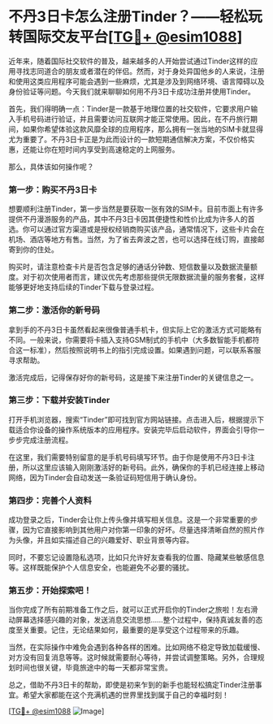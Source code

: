 # 不丹3日卡怎么注册Tinder？——轻松玩转国际交友平台[[TG💪+ @esim1088](https://t.me/s/esim1088)]

近年来，随着国际社交软件的普及，越来越多的人开始尝试通过Tinder这样的应用寻找志同道合的朋友或者潜在的伴侣。然而，对于身处异国他乡的人来说，注册和使用这类应用程序可能会遇到一些麻烦，尤其是涉及到网络环境、语言障碍以及身份验证等问题。今天我们就来聊聊如何用不丹3日卡成功注册并使用Tinder。

首先，我们得明确一点：Tinder是一款基于地理位置的社交软件，它要求用户输入手机号码进行验证，并且需要访问互联网才能正常使用。因此，在不丹旅行期间，如果你希望体验这款风靡全球的应用程序，那么拥有一张当地的SIM卡就显得尤为重要了。不丹3日卡正是为此而设计的一款短期通信解决方案，不仅价格实惠，还能让你在短时间内享受到高速稳定的上网服务。

那么，具体该如何操作呢？

### 第一步：购买不丹3日卡

想要顺利注册Tinder，第一步当然是要获取一张有效的SIM卡。目前市面上有许多提供不丹漫游服务的产品，其中不丹3日卡因其便捷性和性价比成为许多人的首选。你可以通过官方渠道或是授权经销商购买该产品，通常情况下，这些卡片会在机场、酒店等地方有售。当然，为了省去奔波之苦，也可以选择在线订购，直接邮寄到你的住处。

购买时，请注意检查卡片是否包含足够的通话分钟数、短信数量以及数据流量额度。对于初次使用者而言，建议优先考虑那些提供无限数据流量的服务套餐，这样能够更好地支持后续的Tinder下载与登录过程。

### 第二步：激活你的新号码

拿到手的不丹3日卡虽然看起来很像普通手机卡，但实际上它的激活方式可能略有不同。一般来说，你需要将卡插入支持GSM制式的手机中（大多数智能手机都符合这一标准），然后按照说明书上的指引完成设置。如果遇到问题，可以联系客服寻求帮助。

激活完成后，记得保存好你的新号码，这是接下来注册Tinder的关键信息之一。

### 第三步：下载并安装Tinder

打开手机浏览器，搜索“Tinder”即可找到官方网站链接。点击进入后，根据提示下载适合你设备的操作系统版本的应用程序。安装完毕后启动软件，界面会引导你一步步完成注册流程。

在这里，我们需要特别留意的是手机号码填写环节。由于你是使用不丹3日卡注册，所以这里应该输入刚刚激活好的新号码。此外，确保你的手机已经连接上移动网络，因为Tinder会自动发送一条验证码短信用于确认身份。

### 第四步：完善个人资料

成功登录之后，Tinder会让你上传头像并填写相关信息。这是一个非常重要的步骤，因为它直接影响到其他用户对你第一印象的好坏。尽量选择清晰自然的照片作为头像，并且如实描述自己的兴趣爱好、职业背景等内容。

同时，不要忘记设置隐私选项，比如只允许好友查看我的位置、隐藏某些敏感信息等。这样既能保护个人信息安全，也能避免不必要的骚扰。

### 第五步：开始探索吧！

当你完成了所有前期准备工作之后，就可以正式开启你的Tinder之旅啦！左右滑动屏幕选择感兴趣的对象，发送消息交流思想……整个过程中，保持真诚友善的态度至关重要。记住，无论结果如何，最重要的是享受这个过程带来的乐趣。

当然，在实际操作中难免会遇到各种各样的困难。比如网络不稳定导致加载缓慢、对方没有回复消息等等。这时候就需要耐心等待，并尝试调整策略。另外，合理规划时间也很关键，毕竟旅途中的每一天都非常宝贵。

总之，借助不丹3日卡的帮助，即使是初来乍到的新手也能轻松搞定Tinder注册事宜。希望大家都能在这个充满机遇的世界里找到属于自己的幸福时刻！

[[TG💪+ @esim1088](https://t.me/s/esim1088) ![Image](https://i.postimg.cc/4NQfJmqS/Snipaste-2025-05-13-00-14-12.png)]